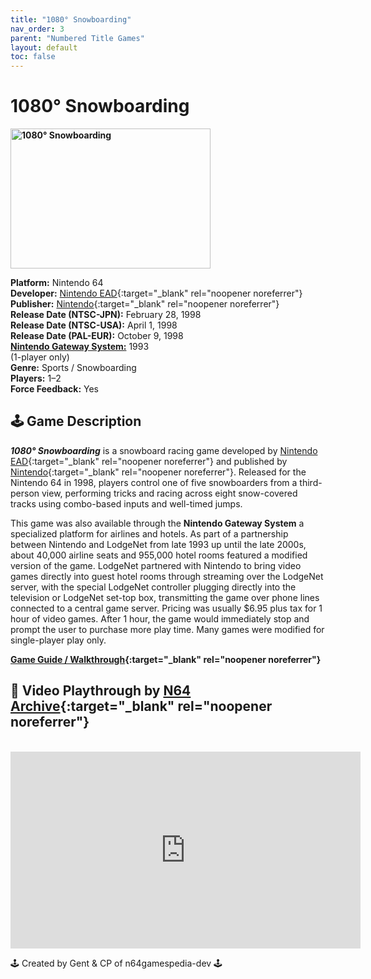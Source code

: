 ```yaml
---
title: "1080° Snowboarding"
nav_order: 3
parent: "Numbered Title Games"
layout: default
toc: false
---
```


# 1080° Snowboarding

<b>
  <img src="https://upload.wikimedia.org/wikipedia/en/0/04/1080snowboardingbox.jpg"
       alt="1080° Snowboarding"
       width="320"
       height="224" />
</b>

**Platform:** Nintendo 64  
**Developer:** [Nintendo EAD](https://en.wikipedia.org/wiki/Nintendo_Entertainment_Analysis_and_Development){:target="_blank" rel="noopener noreferrer"}  
**Publisher:** [Nintendo](https://en.wikipedia.org/wiki/Nintendo){:target="_blank" rel="noopener noreferrer"}  
**Release Date (NTSC-JPN):** February 28, 1998  
**Release Date (NTSC-USA):** April 1, 1998  
**Release Date (PAL-EUR):** October 9, 1998  
[**Nintendo Gateway System:**](#gateway-system) 1993  
(1-player only)  
**Genre:** Sports / Snowboarding  
**Players:** 1–2  
**Force Feedback:** Yes  

## 🕹️ Game Description

_**1080° Snowboarding**_ is a snowboard racing game developed by [Nintendo EAD](https://en.wikipedia.org/wiki/Nintendo_Entertainment_Analysis_and_Development){:target="_blank" rel="noopener noreferrer"} and published by [Nintendo](https://en.wikipedia.org/wiki/Nintendo){:target="_blank" rel="noopener noreferrer"}. Released for the Nintendo 64 in 1998, players control one of five snowboarders from a third-person view, performing tricks and racing across eight snow-covered tracks using combo-based inputs and well-timed jumps.

This game was also available through the <a name="gateway-system"></a>**Nintendo Gateway System** a specialized platform for airlines and hotels. As part of a partnership between Nintendo and LodgeNet from late 1993 up until the late 2000s, about 40,000 airline seats and 955,000 hotel rooms featured a modified version of the game. LodgeNet partnered with Nintendo to bring video games directly into guest hotel rooms through streaming over the LodgeNet server, with the special LodgeNet controller plugging directly into the television or LodgeNet set-top box, transmitting the game over phone lines connected to a central game server. Pricing was usually $6.95 plus tax for 1 hour of video games. After 1 hour, the game would immediately stop and prompt the user to purchase more play time. Many games were modified for single-player play only.

**[Game Guide / Walkthrough](https://gamefaqs.gamespot.com/n64/196500-1080-teneighty-snowboarding/faqs/13645){:target="_blank" rel="noopener noreferrer"}**

## 🎥 Video Playthrough by [N64 Archive](https://www.youtube.com/channel/UC1fUDTXUTKjpk_j7leAhAyw){:target="_blank" rel="noopener noreferrer"}

<br />

<iframe width="560" height="315"
        src="https://www.youtube.com/embed/qdi0XKVOUlE"
        title="1080° Snowboarding – Gateway Edition - N64 Archive"
        frameborder="0"
        allowfullscreen></iframe>

🕹️ Created by Gent & CP of n64gamespedia-dev 🕹️

<!-- Vault Format: n64gamespedia-dev -->
<!-- Protocol Source: _vault-specs/format-protocol.md -->
